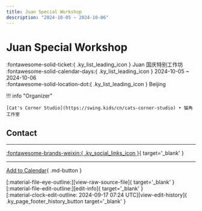 ```yaml
---
title: Juan Special Workshop
description: "2024-10-05 ~ 2024-10-06"
---
```


# Juan Special Workshop 

:fontawesome-solid-ticket:{ .ky_list_leading_icon } Juan 国庆特别工作坊  
:fontawesome-solid-calendar-days:{ .ky_list_leading_icon } 2024-10-05 ~ 2024-10-06  
:fontawesome-solid-location-dot:{ .ky_list_leading_icon } Beijing  

!!! info "Organizer"

    [Cat's Corner Studio](https://swing.kids/cn/cats-corner-studio) • 猫角工作室  

## Contact


---

 [:fontawesome-brands-weixin:{ .ky_social_links_icon }](https://mp.weixin.qq.com/s/7XH_8_LvS4NdMaPw7tjqWg){ target='_blank' }

---

[Add to Calendar](https://swing.news/ics/en/2024/cn/juan-special-workshop-2024.ics){ .md-button }

<div class="ky_page_footer" markdown>
<div class="ky_page_footer_trailing" markdown="span">
[:material-file-eye-outline:][view-raw-source-file]{ target='_blank' }
[:material-file-edit-outline:][edit-info]{ target='_blank' }
</div>
<div class="ky_page_footer_leading" markdown="span">
[:material-clock-edit-outline: 2024-09-17 07:24 UTC][view-edit-history]{ .ky_page_footer_history_button target='_blank' }
</div>
</div>

[view-raw-source-file]: https://github.com/swingdance/events/blob/main/2024/cn/juan-special-workshop-2024.json "View Raw Source File"
[edit-info]: https://github.com/swingdance/events/issues/new?assignees=&labels=update+event&projects=&template=03-update_entity.yml&title=%5B2024%2Fcn%5D%20Juan%20Special%20Workshop&region=cn&year=2024&id=juan-special-workshop-2024&name=Juan%20Special%20Workshop&org_id=cats-corner-studio "Edit Info"

[view-edit-history]: https://github.com/swingdance/events/commits/main/2024/cn/juan-special-workshop-2024.json "View Edit History"
